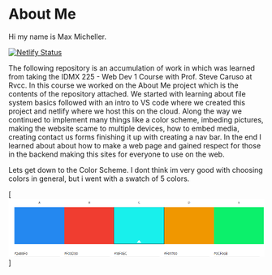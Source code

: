 # About Me
Hi my name is Max Micheller.

[![Netlify Status](https://api.netlify.com/api/v1/badges/8c2d0a86-df09-45ab-9ab3-77e0a91280f8/deploy-status)](https://app.netlify.com/sites/about-me-maxmicheller/deploys)

The following repository is an accumulation of work in which was learned from taking the IDMX 225 - Web Dev 1 Course with Prof. Steve Caruso at Rvcc. In this course we worked on the About Me project which is the contents of the repository attached. We started with learning about file system basics followed with an intro to VS code where we created this project and netlify where we host this on the cloud. Along the way we continued to implement many things like a color scheme, imbeding pictures, making the website scame to multiple devices, how to embed media, creating contact us forms finishing it up with creating a nav bar. In the end I learned about about how to make a web page and gained respect for those in the backend making this sites for everyone to use on the web.

Lets get down to the Color Scheme. I dont think im very good with choosing colors in general, but i went with a swatch of 5 colors. 

[![Color Swatch](https://github.com/RVCC-IDMX/about-me-MaxMicheller/blob/final-draft/img/Screenshot%202021-09-29%20145729.png)]



